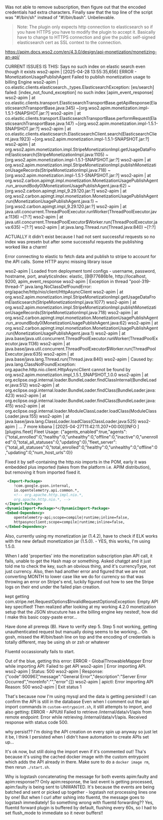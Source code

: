 Was not able to remove subscription, then figure out that the encoded credentials had extra characters. Finally saw that the top line of the script was "#!/bin/sh" instead of "#!/bin/bash". Unbelievable.

> Note: The plugin only expects http connection to elasticsearch so if you have HTTPS you have to modify the plugin to accept it. Basically have to change to HTTPS connection and give the public self-signed elasticsearch cert as SSL context to the connection. 

https://apim.docs.wso2.com/en/4.3.0/design/api-monetization/monetizing-an-api/

CURRENT ISSUES IS THIS:
Says no such index on elastic search even though it exists
wso2-apim      | [2025-04-28 13:55:35,656] ERROR - MonetizationUsagePublishAgent Failed to publish monetization usage to billing Engine
wso2-apim      | co.elastic.clients.elasticsearch._types.ElasticsearchException: [es/search] failed: [index_not_found_exception] no such index [apim_event_response]
wso2-apim      |        at co.elastic.clients.transport.ElasticsearchTransportBase.getApiResponse(ElasticsearchTransportBase.java:345) ~[org.wso2.apim.monetization.impl-1.5.1-SNAPSHOT.jar:?]
wso2-apim      |        at co.elastic.clients.transport.ElasticsearchTransportBase.performRequest(ElasticsearchTransportBase.java:147) ~[org.wso2.apim.monetization.impl-1.5.1-SNAPSHOT.jar:?]
wso2-apim      |        at co.elastic.clients.elasticsearch.ElasticsearchClient.search(ElasticsearchClient.java:1923) ~[org.wso2.apim.monetization.impl-1.5.1-SNAPSHOT.jar:?]
wso2-apim      |        at org.wso2.apim.monetization.impl.StripeMonetizationImpl.getUsageDataFromElasticsearch(StripeMonetizationImpl.java:1105) ~[org.wso2.apim.monetization.impl-1.5.1-SNAPSHOT.jar:?]
wso2-apim      |        at org.wso2.apim.monetization.impl.StripeMonetizationImpl.publishMonetizationUsageRecords(StripeMonetizationImpl.java:718) ~[org.wso2.apim.monetization.impl-1.5.1-SNAPSHOT.jar:?]
wso2-apim      |        at org.wso2.carbon.apimgt.impl.monetization.MonetizationUsagePublishAgent.run_aroundBody0(MonetizationUsagePublishAgent.java:62) ~[org.wso2.carbon.apimgt.impl_9.29.120.jar:?]
wso2-apim      |        at org.wso2.carbon.apimgt.impl.monetization.MonetizationUsagePublishAgent.run(MonetizationUsagePublishAgent.java:1) ~[org.wso2.carbon.apimgt.impl_9.29.120.jar:?]
wso2-apim      |        at java.util.concurrent.ThreadPoolExecutor.runWorker(ThreadPoolExecutor.java:1136) ~[?:?]
wso2-apim      |        at java.util.concurrent.ThreadPoolExecutor$Worker.run(ThreadPoolExecutor.java:635) ~[?:?]
wso2-apim      |        at java.lang.Thread.run(Thread.java:840) ~[?:?]

ACTUALLY it didn't exist because I had not sent successful requests so no index was presetn but after some successful requests the publishing worked like a charm!


Error connecting to elastic to fetch data and publish to stripe to account for the API calls. Some HTTP async missing library issue

wso2-apim      | Loaded from deployment toml configs - username, password, hostname, port, analyticsIndex: elastic, [B@77686b1e, http://localhost, 9200, apim_event_response
wso2-apim      | Exception in thread "pool-319-thread-1" java.lang.NoClassDefFoundError: org/apache/http/nio/client/HttpAsyncClient
wso2-apim      |        at org.wso2.apim.monetization.impl.StripeMonetizationImpl.getUsageDataFromElasticsearch(StripeMonetizationImpl.java:1077)
wso2-apim      |        at org.wso2.apim.monetization.impl.StripeMonetizationImpl.publishMonetizationUsageRecords(StripeMonetizationImpl.java:718)
wso2-apim      |        at org.wso2.carbon.apimgt.impl.monetization.MonetizationUsagePublishAgent.run_aroundBody0(MonetizationUsagePublishAgent.java:62)
wso2-apim      |        at org.wso2.carbon.apimgt.impl.monetization.MonetizationUsagePublishAgent.run(MonetizationUsagePublishAgent.java:1)
wso2-apim      |        at java.base/java.util.concurrent.ThreadPoolExecutor.runWorker(ThreadPoolExecutor.java:1136)
wso2-apim      |        at java.base/java.util.concurrent.ThreadPoolExecutor$Worker.run(ThreadPoolExecutor.java:635)
wso2-apim      |        at java.base/java.lang.Thread.run(Thread.java:840)
wso2-apim      | Caused by: java.lang.ClassNotFoundException: org.apache.http.nio.client.HttpAsyncClient cannot be found by org.wso2.apim.monetization.impl_1.5.1_SNAPSHOT_1.0.0
wso2-apim      |        at org.eclipse.osgi.internal.loader.BundleLoader.findClassInternal(BundleLoader.java:512)
wso2-apim      |        at org.eclipse.osgi.internal.loader.BundleLoader.findClass(BundleLoader.java:423)
wso2-apim      |        at org.eclipse.osgi.internal.loader.BundleLoader.findClass(BundleLoader.java:415)
wso2-apim      |        at org.eclipse.osgi.internal.loader.ModuleClassLoader.loadClass(ModuleClassLoader.java:155)
wso2-apim      |        at java.base/java.lang.ClassLoader.loadClass(ClassLoader.java:525)
wso2-apim      |        ... 7 more
kibana         | [2025-04-27T11:42:11.207+00:00][INFO ][plugins.fleet] Fleet Usage: {"agents_enabled":true,"agents":{"total_enrolled":0,"healthy":0,"unhealthy":0,"offline":0,"inactive":0,"unenrolled":0,"total_all_statuses":0,"updating":0},"fleet_server":{"total_all_statuses":0,"total_enrolled":0,"healthy":0,"unhealthy":0,"offline":0,"updating":0,"num_host_urls":0}}

Fixed it by self-containing the http.nio imports in the POM, early it was embedded plus imported (takes from the platform i.e. APIM distribution), but removing it from imported fixed it. 

```xml
 <Import-Package>
    !com.google.gson.internal,
    io.opentelemetry.api.common.*,
    <!-- org.apache.http.impl.nio.*,
    org.apache.http.nio.*, -->
</Import-Package>
<DynamicImport-Package>*</DynamicImport-Package>
<Embed-Dependency>
    opentelemetry-api;scope=compile|runtime;inline=false,
    httpasyncclient;scope=compile|runtime;inline=false,
</Embed-Dependency>
```

Also, currently using my monetization jar (1.4.2), have to check if ELK works with the new default monetization jar (1.5.0). - YES, this works, I'm using 1.5.0.


When I add 'properties' into the monetization subscription plan API call, it fails, unable to get the Hash map or something. Asked chatgpt and it just told me to check the key, such an obvious thing, and it's currencyType, not just currency. Also, then had another error and figured that we are not converting MONTH to lower case like we do for currency so that was throwing an error on Stripe's end, luckily figured out how to see the Stripe logs on their end under the failed plan creation. 

kept getting 
com.stripe.net.RequestOptions$InvalidRequestOptionsException: Empty API key specified!
Then realized after looking at my working 4.2.0 monetization setup that the JSON strucuture has a the billing engine key nested!, how did I make this basic copy-paste error... 

Have done all prereqs (B). Have to verify step 5. Step 5 not working, getting unauthenticated request but manually doing seems to be working...
Oh gosh, missed the #!/bin/bash line on top and the encoding of credentials is totally different, may be using sh or zsh or whatever


Fluentd occassionally fails to start. 

Out of the blue, getting this error:
ERROR - GlobalThrowableMapper Error while importing API:  Failed to get API
wso2-apim      | Error importing API.
wso2-apim      | Status: 500
wso2-apim      | Response: {"code":900967,"message":"General Error","description":"Server Error Occurred","moreInfo":"","error":[]}
wso2-apim      | apictl: Error importing API Reason: 500
wso2-apim      | Exit status 1

That's because now I'm using mysql and the data is getting persisted! I can confirm the API is still in the database
Even when I comment out the api import commands in `custom-entrypoint.sh`, it still attempts to import, and also getting:
ERROR - APIUtil Failed to retrieve /internal/data/v1/apis from remote endpoint: Error while retrieving /internal/data/v1/apis. Received response with status code 500.

why persist?? I'm doing the API creation on every spin up anyway so just let it be, I think I persisted when I didn't have automation to create APIs set up...

It's ok now, but still doing the import even if it's commented out!
Tha's because it's using the cached docker image with the custom entrypoint which adds the API already in there. Make sure to do a `docker image rm`, then rerun `./start.sh`.

Why is logstash concatenating the message for both events apim:faulty and apim:response?? 
Only apim:response, the last event is getting processed, apim:faulty is being sent to UNWANTED.
It's because the events are being batched and sent or picked up together - logstash not processing lines one by one!
But when I curl after sshing into fluentd, the message goes to logstash immediately! So something wrong with fluentd forwarding??
Yes, fluentd forward plugin is buffered by default, flushing every 60s, so I had to set flush_mode to immediate so it never buffers!!
